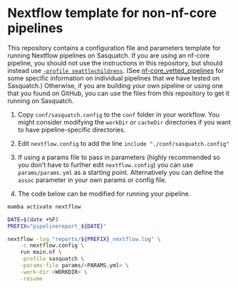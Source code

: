 # Nextflow template for non-nf-core pipelines

This repository contains a configuration file and parameters template for
running Nextflow pipelines on Sasquatch. If you are using an nf-core pipeline,
you should not use the instructions in this repository, but should instead use
[`-profile seattlechildrens`](https://nf-co.re/configs/seattlechildrens/).
(See [nf-core_vetted_pipelines](https://ea-bitbucket-prod.childrens.sea.kids/projects/RP/repos/nf-core_vetted_pipelines/browse)
for some specific information on individual pipelines that we have tested on
Sasquatch.) Otherwise, if you are building your own pipeline or using one that
you found on GitHub, you can use the files from this repository to get it
running on Sasquatch.

1. Copy `conf/sasquatch.config` to the `conf` folder in your workflow. You might
consider modifying the `workDir` or `cacheDir` directories if you want to have
pipeline-specific directories.

2. Edit `nextflow.config` to add the line `include "./conf/sasquatch.config"`

3. If using a params file to pass in parameters (highly recommended so you don't
have to further edit `nextflow.config`) you can use `params/params.yml` as a
starting point. Alternatively you can define the `assoc` parameter in your own
params or config file.

4. The code below can be modified for running your pipeline.

``` bash
mamba activate nextflow

DATE=$(date +%F)
PREFIX="pipelinereport_${DATE}"

nextflow -log "reports/${PREFIX}_nextflow.log" \
    -c nextflow.config \
    run main.nf \
    -profile sasquatch \
    -params-file params/<PARAMS.yml> \
    -work-dir <WORKDIR> \
    -resume
```
